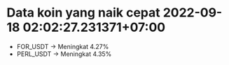 # Data koin yang naik cepat 2022-09-18 02:02:27.231371+07:00

* FOR_USDT -> Meningkat 4.27%
* PERL_USDT -> Meningkat 4.35%
